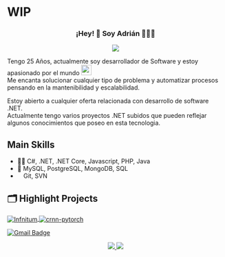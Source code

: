 # WIP
<p align="center" width="200">
   <h3 align="center">¡Hey! 👋 Soy Adrián 👨🏻‍💻</h3>
</p>

<p align="center">
  <a href="https://skillicons.dev">
    <img src="https://skillicons.dev/icons?i=cs,dotnet,git,js,jquery,html,css,mysql,nodejs,php,java,postman,py,bash)(https://skillicons.dev" />
  </a>
</p>
Tengo 25 Años, actualmente soy desarrollador de Software y estoy apasionado por el mundo <image src="https://raw.githubusercontent.com/iperfectfurius/iperfectfurius/main/img/.NET_logo.svg" width="24" height="24"/><br>
Me encanta solucionar cualquier tipo de problema y automatizar procesos pensando en la mantenibilidad y escalabilidad.

Estoy abierto a cualquier oferta relacionada con desarrollo de software .NET.
<br>
Actualmente tengo varios proyectos .NET subidos que pueden reflejar algunos conocimientos que poseo en esta tecnologia.

## Main Skills
- 👨‍💻 C#, .NET, .NET Core, Javascript, PHP, Java
- 💽 MySQL, PostgreSQL, MongoDB, SQL
- <image src="https://raw.githubusercontent.com/iperfectfurius/iperfectfurius/main/img/cv.svg" width="10" height="10"/> Git, SVN
 

## 🗂️ Highlight Projects

<a href="https://github.com/iperfectfurius/Infinitum">
  <img align="center" src="https://github-readme-stats.vercel.app/api/pin/?username=iperfectfurius&repo=Infinitum&show_icons=true&line_height=27&title_color=6aa6f8&text_color=8a919a&icon_color=6aa6f8&bg_color=22272e" alt="Infnitum" />
</a>

<a href="https://github.com/iperfectfurius/EasyConfig">
  <img align="center" src="https://github-readme-stats.vercel.app/api/pin/?username=iperfectfurius&repo=EasyConfig&show_icons=true&line_height=27&title_color=6aa6f8&text_color=8a919a&icon_color=6aa6f8&bg_color=22272e" alt="crnn-pytorch" />
</a>

<br>

[![Gmail Badge](https://img.shields.io/badge/-adriagtrias@gmail.com-d14836?style=flat-square&logo=Gmail&logoColor=white&link=mailto:adriagtrias@gmail.com)](mailto:adriagtrias@gmail.com)

<p align="center">
  <a href="https://github.com/anuraghazra/anuraghazra.github.io">
    <img  src="https://github-readme-stats-ep0w25z1v-iperfectfurius.vercel.app/api?username=iperfectfurius&show_icons=true&theme=radical">
    <img src="https://github-readme-stats-ep0w25z1v-iperfectfurius.vercel.app/api/top-langs?username=iperfectfurius&theme=radical&layout=compact&hide=html,css&exclude_repo=Project_TFG,Servidor,wordpress-Test,Databases&langs_count=8">
  </a>
</p>